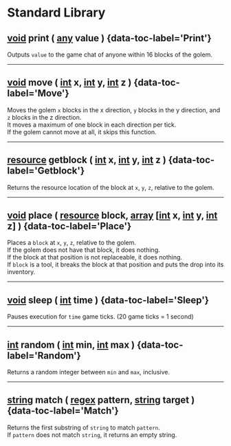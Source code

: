 # Standard Library

## [void](/data_types#undefined) print ( [any](/data_types) value ) {data-toc-label='Print'}
Outputs `value` to the game chat of anyone within 16 blocks of the golem.

---

## [void](/data_types#undefined) move ( [int](/data_types#integer) x, [int](/data_types#integer) y, [int](/data_types#integer) z ) {data-toc-label='Move'}
Moves the golem `x` blocks in the x direction, `y` blocks in the y direction, and `z` blocks in the z direction.  
It moves a maximum of one block in each direction per tick.  
If the golem cannot move at all, it skips this function.

---

## [resource](/data_types#resource) getblock ( [int](/data_types#integer) x, [int](/data_types#integer) y, [int](/data_types#integer) z ) {data-toc-label='Getblock'}
Returns the resource location of the block at `x`, `y`, `z`, relative to the golem.

---

## [void](/data_types#undefined) place ( [resource](/data_types#resource) block, [array](/data_types#array) \[[int](/data_types#integer) x, [int](/data_types#integer) y, [int](/data_types#integer) z\] ) {data-toc-label='Place'}
Places a `block` at `x`, `y`, `z`, relative to the golem.  
If the golem does not have that block, it does nothing.  
If the block at that position is not replaceable, it does nothing.  
If `block` is a tool, it breaks the block at that position and puts the drop into its inventory.

---

## [void](/data_types#undefined) sleep ( [int](/data_types#integer) time ) {data-toc-label='Sleep'}
Pauses execution for `time` game ticks. (20 game ticks = 1 second)

---

## [int](/data_types#integer) random ( [int](/data_types#integer) min, [int](/data_types#integer) max ) {data-toc-label='Random'}
Returns a random integer between `min` and `max`, inclusive.

---

## [string](/data_types#string) match ( [regex](/data_types#regex) pattern, [string](/data_types#string) target ) {data-toc-label='Match'}
Returns the first substring of `string` to match `pattern`.  
If `pattern` does not match `string`, it returns an empty string.
